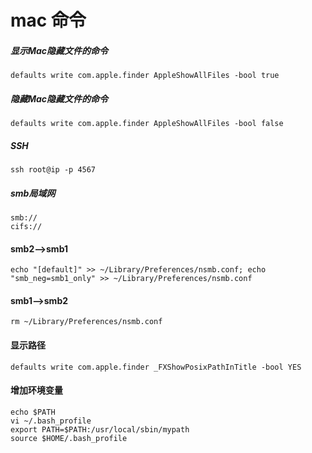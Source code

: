 # mac 命令
##### 显示Mac隐藏文件的命令
```
defaults write com.apple.finder AppleShowAllFiles -bool true
```
##### 隐藏Mac隐藏文件的命令
```
defaults write com.apple.finder AppleShowAllFiles -bool false
```
##### SSH
```
ssh root@ip -p 4567
```
##### smb局域网
```
smb://
cifs://
```
#### smb2-->smb1
```
echo "[default]" >> ~/Library/Preferences/nsmb.conf; echo "smb_neg=smb1_only" >> ~/Library/Preferences/nsmb.conf

```
#### smb1-->smb2
```
rm ~/Library/Preferences/nsmb.conf
```

#### 显示路径

```
defaults write com.apple.finder _FXShowPosixPathInTitle -bool YES
```

#### 增加环境变量

```
echo $PATH
vi ~/.bash_profile
export PATH=$PATH:/usr/local/sbin/mypath
source $HOME/.bash_profile
```

